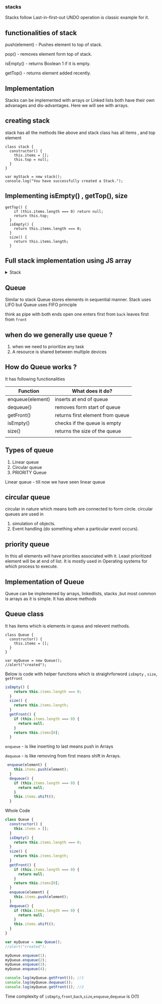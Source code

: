 ### stacks

Stacks follow Last-in-first-out
UNDO operation is classic example for it.

## functionalities of stack

push(element) - Pushes element to top of stack.

pop() - removes element form top of stack.

isEmpty() - returns Boolean 1 if it is empty.

getTop() - returns element added recently.

## Implementation

Stacks can be implemented with arrays or Linked lists
both have their own advanages and dis-advantages.
Here we will see with arrays.

## creating stack

stack has all the methods like above and stack class has
all items , and top element

```
class stack {
  constructor() {
    this.items = [];
    this.top = null;
  }
}

var myStack = new stack();
console.log("You have successfully created a Stack.");

```

## Implementing isEmpty() , getTop(), size

```
getTop() {
    if (this.items.length === 0) return null;
    return this.top;
  }
  isEmpty() {
    return this.items.length === 0;
  }
  size() {
    return this.items.length;
  }
```

## Full stack implementation using JS array

<details><summary>Stack</summary>
<p>

```javascript
class stack {
  constructor() {
    this.items = [];
    this.top = null;
  }
  getTop() {
    if (this.items.length === 0) return null;
    return this.top;
  }
  isEmpty() {
    return this.items.length === 0;
  }
  size() {
    return this.items.length;
  }
  push(element) {
    this.items.push(element);
    this.top = element;
  }
  pop() {
    if (this.items.length !== 0) {
      if (this.items.length === 1) {
        this.top = null;
        return this.items.pop();
      } else {
        this.top = this.items[this.items.length - 2];
        return this.items.pop();
      }
    } else return null;
  }
}

var myStack = new stack();
console.log("You have successfully created a Stack.");

for (var i = 0; i < 5; i++) {
  myStack.push(i);
}
console.log("Is stack empty? " + myStack.isEmpty());
console.log("top: " + myStack.getTop());

for (var i = 0; i < 5; i++) {
  console.log("Element poped" + myStack.pop());
  console.log("top :" + myStack.getTop());
}
```

| Operation | Time Complexity |
| --------- | --------------- |
| isEmpty   | O(1)            |
| top       | O(1)            |
| size      | O(1)            |
| push      | O(1)            |
| pop       | O(1)            |
|           |                 |

</p>

</details>

## Queue

Similar to stack Queue stores elements in sequential manner.
Stack uses LIFO but
Queue uses FIFO principle

think as pipe with both ends open
one enters first from `back`
leaves first from `front`

## when do we generally use queue ?

1. when we need to prioritize any task
2. A resource is shared between multiple devices

## How do Queue works ?

It has following functionalities

| Function         | What does it do?                 |
| ---------------- | -------------------------------- |
| enqueue(element) | inserts at end of queue          |
| dequeue()        | removes form start of queue      |
| getFront()       | returns first element from queue |
| isEmpty()        | checks if the queue is empty     |
| size()           | returns the size of the queue    |
|                  |                                  |

## Types of queue

1. Linear queue
2. Circular queue
3. PRIORITY Queue

Linear queue - till now we have seen linear queue

## circular queue

circular in nature which means both are connected to form circle.
circular queues are used in

1. simulation of objects.
2. Event handling (do something when a particular event occurs).

## priority queue

In this all elements will have priorities associated with it.
Least prioritized element will be at end of list.
It is mostly used in Operating systems for which
process to execute.

## Implementation of Queue

Queue can be implemened by arrays, linkedlists, stacks ,but most common is arrays as it is simple. It has above methods

## Queue class

It has items which is elements in queus and relevent methods.

```
class Queue {
  constructor() {
    this.items = [];
  }
}

var myQueue = new Queue();
//alert("created");
```

Below is code with helper functions which is straighrforword
`isEmpty` , `size`, `getFront`

```javascript
isEmpty() {
    return this.items.length === 0;
  }
  size() {
    return this.items.length;
  }
  getFront() {
    if (this.items.length === 0) {
      return null;
    }
    return this.items[0];
  }
```

`enqueue` - is like inserting to last means push in Arrays

`dequeue` - is like removing from first means shift in
Arrays.

```javascript
 enqueue(element) {
    this.items.push(element);
  }
  dequeue() {
    if (this.items.length === 0) {
      return null;
    }
    this.items.shift();
  }
```

Whole Code

```javascript
class Queue {
  constructor() {
    this.items = [];
  }
  isEmpty() {
    return this.items.length === 0;
  }
  size() {
    return this.items.length;
  }
  getFront() {
    if (this.items.length === 0) {
      return null;
    }
    return this.items[0];
  }
  enqueue(element) {
    this.items.push(element);
  }
  dequeue() {
    if (this.items.length === 0) {
      return null;
    }
    this.items.shift();
  }
}

var myQueue = new Queue();
//alert("created");

myQueue.enqueue(1);
myQueue.enqueue(2);
myQueue.enqueue(3);
myQueue.enqueue(4);

console.log(myQueue.getFront()); //1
console.log(myQueue.dequeue());
console.log(myQueue.getFront()); //2
```

Time complexity of `isEmpty`,`front`,`back`,`size`,`enqueue`,`dequeue` is O(1)
